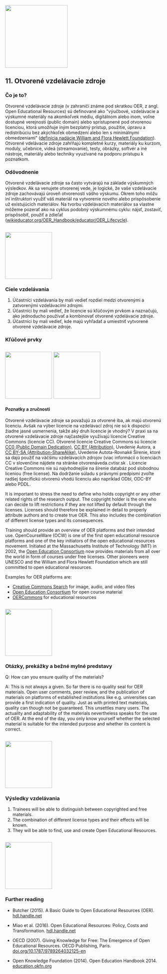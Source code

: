 ## <img src="/Images/Icons/open_education.png" width="200" height="200" />
## 11. Otvorené vzdelávacie zdroje

### Čo je to?

Otvorené vzdelávacie zdroje (v zahraničí známe pod skratkou OER, z angl. Open Educational Resources) sú definované ako "výučbové, vzdelávacie a výskumné materiály na akomkoľvek médiu, digitálnom alebo inom, voľne dostupné verejnosti (public domain) alebo sprístupnené pod otvorenou licenciou, ktorá umožňuje iným bezplatný prístup, použitie, úpravu a redistribúciu bez akýchkoľek obmedzení alebo len s minimálnymi obmedzeniami" ([definícia nadácie William and Flora Hewlett Foundation](https://www.hewlett.org/strategy/open-educational-resources/)). Otvorené vdelávacie zdroje zahŕňajú kompletné kurzy, materiály ku kurzom, moduly, učebnice, videá (streamovanie), testy, obrázky, softvér a iné nástroje, materiály alebo techniky vyuzívané na podporu prístupu k poznatkom.     

### Odôvodnenie

Otvorené vzdelávacie zdroje sa často vytvárajú na základe výskumných výsledkov. Ak sa venujete otvorenej vede, je logické, že vaše vzdelávacie zdroje zachovávajú úroveň otvorenosti vášho výskumu. Okrem toho môžu iní inštruktori využiť váš materiál na vytvorenie nového alebo prispôsobenie už existujúcich materiálov. Na tvorbu vzdelávacích materiálov sa vlastne môžeme pozerať ako na cyklus podobný výskumnému cyklu: nájsť, zostaviť, prispôsobiť, použiť a zdieľať ([wikieducator.org/OER_Handbook/educator/OER_Lifecycle](http://wikieducator.org/OER_Handbook/educator/OER_Lifecycle)).

## <img src="/Images/Icons/finish.png" width="150" height="150" />
### Ciele vzdelávania

1. Účastníci vzdelávania by mali vedieť rozdiel medzi otvorenými a zatvorenými vzdelávacími zdrojmi.
2. Účastníci by mali vedieť, že licencie sú kľúčovým prvkom a naznačujú, ako jednoducho používať a kombinovať otvorené vzdelávacie zdroje. 
3. Účastníci by mali vedieť, kde majú vyhľadať a umiestniť vytvorené otvorené vzdelávacie zdroje.

### Kľúčové prvky
## <img src="/Images/Icons/brain.png" width="150" height="150" /> <img src="/Images/Icons/gears.png" width="150" height="150" />
#### Poznatky a zručnosti

Otvorené vzdelávacie zdroje sa považujú za otvorené iba, ak majú otvorenú licenciu. Avšak na výber licencie na vzdelávací zdroj nie sú k dispozíci žiadne jasné usmernenia, takže aký druh licencie je vhodný? V praxi sa na otvorené vzdelávacie zdroje najčastejšie využívajú licencie Creative Commons (licencie CC). Otvorené licencie Creative Commons sú licencie [CC0 (Public Domain Dedication)](https://creativecommons.org/publicdomain/zero/1.0/), [CC BY (Attribution)](https://creativecommons.org/licenses/by/4.0/), Uvedenie Autora, a [CC BY-SA (Attribution-ShareAlike)](https://creativecommons.org/licenses/by-sa/4.0/), Uvedenie Autota-Rovnaké Šírenie, ktoré sa dajú použíť na väčšinu vzdelávacích zdrojov (viac informácií o licenciách CC v slovenčine nájdete na stránke otvorenáveda.cvtisr.sk  . Licencie Creative Commons nie sú najvhodnejšie na šírenie databáz pod slobodnou liceniou (free license). Na dodržanie súladu s právnymi predpismi zvoľte radšej špecifickú otvorenú vhodú licenciu ako napríklad ODbl, ODC-BY alebo PDDL.

It is important to stress the need to define who holds copyright or any other related rights of the research output. The copyright holder is the one who can decide to lift restrictions if they are not lifted by default through the licenses. Licenses should therefore be explained in detail to properly attribute authors and to create true OER. This also includes the combination of different license types and its consequences.

Training should provide an overview of OER platforms and their intended use. OpenCourseWare (OCW) is one of the first open educational resource platforms and one of the key initiators of the open educational resources movement. Initiated at the Massachusetts Institute of Technology (MIT) in 2002, the [Open Education Consortium](http://www.oeconsortium.org) now provides materials from all over the world in form of courses under free licenses. Other pioneers were UNESCO and the William and Flora Hewlett Foundation which are still committed to open educational resources.

Examples for OER platforms are:

- [Creative Commons Search](https://search.creativecommons.org/) for image, audio, and video files
- [Open Education Consortium](http://www.oeconsortium.org) for open course material
- [OERCommons](https://www.oercommons.org/) for educational resources

## <img src="/Images/Icons/questions.png" width="150" height="150" />
### Otázky, prekážky a bežné mylné predstavy

Q: How can you ensure quality of the materials?

A: This is not always a given. So far there is no quality seal for OER materials. Open user comments, peer review, and the publication of materials on platforms of established institutions like e.g. universities can provide a first indication of quality. Just as with printed text materials, quality can though not be guaranteed. This unsettles many users. The actuality and adaptability of the materials nevertheless speaks for the use of OER. At the end of the day, you only know yourself whether the selected material is suitable for the intended purpose and whether its content is correct.

## <img src="/Images/Icons/output.png" width="150" height="150" />
### Výsledky vzdelávania

1. Trainees will be able to distinguish between copyrighted and free materials. 
2. The combination of different license types and their effects will be known. 
3. They will be able to find, use and create Open Educational Resources. 

## <img src="/Images/Icons/magnifying_glass.png" width="150" height="150" />
### Further reading

* Butcher (2015). A Basic Guide to Open Educational Resources (OER). [hdl.handle.net](http://hdl.handle.net/11599/36)

* Miao et al. (2016). Open Educational Resources: Policy, Costs and Transformation. [hdl.handle.net](http://hdl.handle.net/11599/2306)

* OECD (2007). Giving Knowledge for Free: The Emergence of Open Educational Resources. OECD Publishing, Paris. [doi.org/10.1787/9789264032125-en](http://dx.doi.org/10.1787/9789264032125-en)

* Open Knowledge Foundation (2014). Open Education Handbook 2014. [education.okfn.org](https://education.okfn.org/handbooks/handbook/)
